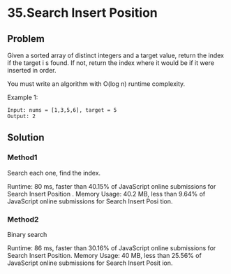# 35.Search Insert Position

## Problem
Given a sorted array of distinct integers and a target value, return the index if the target i
s found. If not, return the index where it would be if it were inserted in order.

You must write an algorithm with O(log n) runtime complexity.

Example 1:
```dash
Input: nums = [1,3,5,6], target = 5
Output: 2
```

## Solution
### Method1
Search each one, find the index.

Runtime: 80 ms, faster than 40.15% of JavaScript online submissions for Search Insert Position
.
Memory Usage: 40.2 MB, less than 9.64% of JavaScript online submissions for Search Insert Posi
tion.

### Method2
Binary search

Runtime: 86 ms, faster than 30.16% of JavaScript online submissions for Search Insert Position.
Memory Usage: 40 MB, less than 25.56% of JavaScript online submissions for Search Insert Posit
ion.                                                                         
